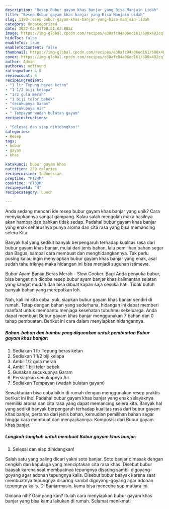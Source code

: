 ```yaml
---
description: "Resep Bubur gayam khas banjar yang Bisa Manjain Lidah"
title: "Resep Bubur gayam khas banjar yang Bisa Manjain Lidah"
slug: 1193-resep-bubur-gayam-khas-banjar-yang-bisa-manjain-lidah
category: Uncategorized
date: 2022-03-01T08:51:02.885Z
image: https://img-global.cpcdn.com/recipes/e30afc94a06ed161/680x482cq70/bubur-gayam-khas-banjar-foto-resep-utama.jpg
hideToc: false
enableToc: true
enableTocContent: false
thumbnail: https://img-global.cpcdn.com/recipes/e30afc94a06ed161/680x482cq70/bubur-gayam-khas-banjar-foto-resep-utama.jpg
cover: https://img-global.cpcdn.com/recipes/e30afc94a06ed161/680x482cq70/bubur-gayam-khas-banjar-foto-resep-utama.jpg
author: Admin
authorAv: notfound
ratingvalue: 4.8
reviewcount: 6
recipeingredient:
- "1 ltr Tepung beras ketan"
- "1 1/2 biji kelapa"
- "1/2 gula merah"
- "1 biji telor bebek"
- "secukupnya Garam"
- "secukupnya Air"
- " Tempayan wadah bulatan gayam"
recipeinstructions:

- "Selesai dan siap dihidangkan!"
categories:
- Resep
tags:
- bubur
- gayam
- khas

katakunci: bubur gayam khas 
nutrition: 259 calories
recipecuisine: Indonesian
preptime: "PT24M"
cooktime: "PT33M"
recipeyield: "4"
recipecategory: Lunch

---
```





Anda sedang mencari ide resep bubur gayam khas banjar yang unik? Cara menyiapkannya sangat gampang. Kalau salah mengolah maka hasilnya akan hambar dan bahkan tidak sedap. Padahal bubur gayam khas banjar yang enak seharusnya punya aroma dan cita rasa yang bisa memancing selera Kita.





Banyak hal yang sedikit banyak berpengaruh terhadap kualitas rasa dari bubur gayam khas banjar, mulai dari jenis bahan, lalu pemilihan bahan segar dan Bagus, sampai cara membuat dan menghidangkannya. Tak perlu pusing kalau ingin menyiapkan bubur gayam khas banjar yang enak,      asal sudah tahu triknya maka hidangan ini bisa menjadi suguhan istimewa.














Bubur Ayam Banjar Beras Merah - Slow Cooker. Bagi Anda penyuka bubur, bisa banget nih dicoba resep bubur ayam banjar khas kalimantan selatan yang sangat mudah dan bisa dibuat kapan saja sesuka hati. Tidak butuh banyak bahan yang merepotkan loh.






Nah, kali ini kita coba, yuk, siapkan bubur gayam khas banjar sendiri di rumah. Tetap dengan bahan yang sederhana, hidangan ini dapat memberi manfaat untuk membantu menjaga kesehatan tubuhmu sekeluarga. Anda dapat membuat Bubur gayam khas banjar menggunakan 7 bahan dan 0 tahap pembuatan. Berikut ini cara dalam menyiapkan hidangannya.

<!--inarticleads1-->

##### Bahan-bahan dan bumbu yang digunakan untuk pembuatan Bubur gayam khas banjar:

1. Sediakan 1 ltr Tepung beras ketan
1. Sediakan 1 1/2 biji kelapa
1. Ambil 1/2 gula merah
1. Ambil 1 biji telor bebek
1. Gunakan secukupnya Garam
1. Persiapkan secukupnya Air
1. Sediakan  Tempayan (wadah bulatan gayam)


Sewaktunian bisa coba bikin di rumah dengan menggunakan resep praktis berikut ini lho! Padahal bubur gayam khas banjar yang enak selayaknya memiliki aroma dan cita rasa yang dapat memancing selera kita. Banyak hal yang sedikit banyak berpengaruh terhadap kualitas rasa dari bubur gayam khas banjar, pertama dari jenis bahan, kemudian pemilihan bahan segar hingga cara membuat dan menyajikannya. Komposisi dari Bubur gayam khas banjar. 

<!--inarticleads2-->

##### Langkah-langkah untuk membuat Bubur gayam khas banjar:


1. Selesai dan siap dihidangkan!

Salah satu yang paling dicari yakni soto banjar. Soto banjar dimasak dengan cengkih dan kapulaga yang menciptakan cita rasa khas. Disebut bubur baayak karena saat membuatnya tepungnya disaring sambil digoyang-goyang agar adonan tepungnya kalis. Disebut bubur baayak karena saat membuatnya tepungnya disaring sambil digoyang-goyang agar adonan tepungnya kalis. Di Banjarmasin, kamu bisa mencoba sop mutiara ini. 

Gimana nih? Gampang kan? Itulah cara menyiapkan bubur gayam khas banjar yang bisa kamu lakukan di rumah. Selamat menikmati
